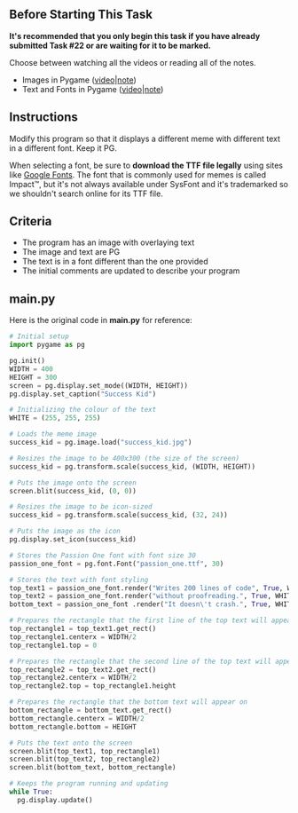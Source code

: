 ## Before Starting This Task

**It's recommended that you only begin this task if you have already submitted Task #22 or are waiting for it to be marked.**

Choose between watching all the videos or reading all of the notes.

* Images in Pygame ([video](https://www.youtube.com/watch?v=tsQK786jbUg&list=PLVD25niNi0BlwZxjcVF6-vcOdAicWlRjC)|[note](https://github.com/Kitchener-Waterloo-Collegiate-and-VS/ICS3U/blob/main/Unit%203/3.13%20Images%20in%20Pygame.md))
* Text and Fonts in Pygame ([video](https://www.youtube.com/watch?v=amCoC07twSo&list=PLVD25niNi0BlwZxjcVF6-vcOdAicWlRjC)|[note](https://github.com/Kitchener-Waterloo-Collegiate-and-VS/ICS3U/blob/main/Unit%203/3.14%20Text%20and%20Fonts%20in%20Pygame.md))

## Instructions

Modify this program so that it displays a different meme with different text in a different font. Keep it PG.

When selecting a font, be sure to **download the TTF file legally** using sites like [Google Fonts](https://fonts.google.com/). The font that is commonly used for memes is called Impact™, but it's not always available under SysFont and it's trademarked so we shouldn't search online for its TTF file.

## Criteria
* The program has an image with overlaying text
* The image and text are PG
* The text is in a font different than the one provided
* The initial comments are updated to describe your program

## main.py

Here is the original code in **main.py** for reference:

```python
# Initial setup
import pygame as pg

pg.init()
WIDTH = 400
HEIGHT = 300
screen = pg.display.set_mode((WIDTH, HEIGHT))
pg.display.set_caption("Success Kid")

# Initializing the colour of the text
WHITE = (255, 255, 255)

# Loads the meme image
success_kid = pg.image.load("success_kid.jpg")

# Resizes the image to be 400x300 (the size of the screen)
success_kid = pg.transform.scale(success_kid, (WIDTH, HEIGHT))

# Puts the image onto the screen
screen.blit(success_kid, (0, 0))

# Resizes the image to be icon-sized
success_kid = pg.transform.scale(success_kid, (32, 24))

# Puts the image as the icon
pg.display.set_icon(success_kid)

# Stores the Passion One font with font size 30
passion_one_font = pg.font.Font("passion_one.ttf", 30)

# Stores the text with font styling
top_text1 = passion_one_font.render("Writes 200 lines of code", True, WHITE)
top_text2 = passion_one_font.render("without proofreading.", True, WHITE)
bottom_text = passion_one_font .render("It doesn\'t crash.", True, WHITE)

# Prepares the rectangle that the first line of the top text will appear on
top_rectangle1 = top_text1.get_rect()
top_rectangle1.centerx = WIDTH/2
top_rectangle1.top = 0

# Prepares the rectangle that the second line of the top text will appear on
top_rectangle2 = top_text2.get_rect()
top_rectangle2.centerx = WIDTH/2
top_rectangle2.top = top_rectangle1.height

# Prepares the rectangle that the bottom text will appear on
bottom_rectangle = bottom_text.get_rect()
bottom_rectangle.centerx = WIDTH/2
bottom_rectangle.bottom = HEIGHT

# Puts the text onto the screen
screen.blit(top_text1, top_rectangle1)
screen.blit(top_text2, top_rectangle2)
screen.blit(bottom_text, bottom_rectangle)

# Keeps the program running and updating
while True:
  pg.display.update()
```
